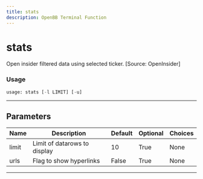```yaml
---
title: stats
description: OpenBB Terminal Function
---
```


# stats

Open insider filtered data using selected ticker. [Source: OpenInsider]
### Usage 
```python
usage: stats [-l LIMIT] [-u]
```
---
## Parameters
| Name | Description | Default | Optional | Choices |
| ---- | ----------- | ------- | -------- | ------- |
| limit | Limit of datarows to display | 10 | True | None |
| urls | Flag to show hyperlinks | False | True | None |
---
